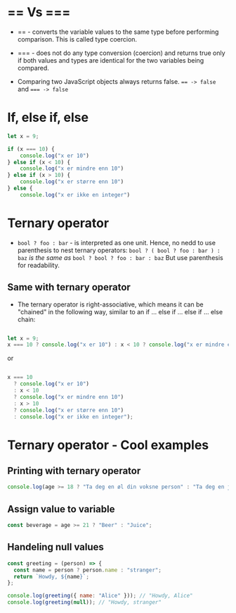 

# == Vs ===
* == - converts the variable values to the same type before performing
  comparison. This is called type coercion.
* === - does not do any type conversion (coercion) and returns true only if
  both values and types are identical for the two variables being compared.



* Comparing two JavaScript objects always returns false.
`== -> false `  and `=== -> false` 



# If, else if, else

```javascript
let x = 9;

if (x === 10) {
    console.log("x er 10")
} else if (x < 10) {
    console.log("x er mindre enn 10")
} else if (x > 10) {
    console.log("x er større enn 10")
} else {
    console.log("x er ikke en integer")

```

# Ternary operator
* `bool ? foo : bar`  - is interpreted as one unit. Hence, no nedd to use
  parenthesis to nest ternary operators:
  `bool ? ( bool ? foo : bar ) : baz`   *is the same as*   `bool ? bool ? foo : bar : baz` 
  But use parenthesis for readability.


## Same with ternary operator
* The ternary operator is right-associative, which means it can be "chained" in
  the following way, similar to an if … else if … else if … else chain:

```javascript

let x = 9;
x === 10 ? console.log("x er 10") : x < 10 ? console.log("x er mindre enn 10") : x > 10 ? console.log("x er større enn 10") : console.log("x er ikke en integer")

```

or

```javascript

x === 10
  ? console.log("x er 10")
  : x < 10
  ? console.log("x er mindre enn 10")
  : x > 10
  ? console.log("x er større enn 10")
  : console.log("x er ikke en integer");
```



# Ternary operator - Cool examples
## Printing with ternary operator
```javascript
console.log(age >= 18 ? "Ta deg en øl din voksne person" : "Ta deg en juice din unge")
```

## Assign value to variable
```javascript
const beverage = age >= 21 ? "Beer" : "Juice";
```


## Handeling null values
```javascript
const greeting = (person) => {
  const name = person ? person.name : "stranger";
  return `Howdy, ${name}`;
};

console.log(greeting({ name: "Alice" })); // "Howdy, Alice"
console.log(greeting(null)); // "Howdy, stranger"
```


